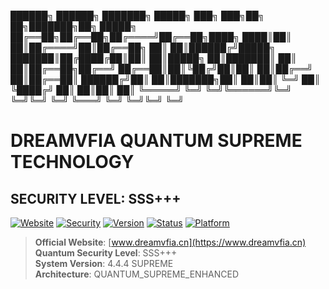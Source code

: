 ██████╗ ██████╗ ███████╗ █████╗ ███╗ ███╗██╗ ██╗███████╗██╗ █████╗
██╔══██╗██╔══██╗██╔════╝██╔══██╗████╗ ████║██║ ██║██╔════╝██║██╔══██╗
██║ ██║██████╔╝█████╗ ███████║██╔████╔██║██║ ██║█████╗ ██║███████║
██║ ██║██╔══██╗██╔══╝ ██╔══██║██║╚██╔╝██║██║ ██║██╔══╝ ██║██╔══██║
██████╔╝██║ ██║███████╗██║ ██║██║ ╚═╝ ██║ ╚████╔╝ ██║ ██║██║ ██║
╚═════╝ ╚═╝ ╚═╝╚══════╝╚═╝ ╚═╝╚═╝ ╚═╝ ╚═══╝ ╚═╝ ╚═╝╚═╝ ╚═╝

# DREAMVFIA QUANTUM SUPREME TECHNOLOGY
## SECURITY LEVEL: SSS+++

[![Website](https://img.shields.io/badge/Website-DREAMVFIA-blue)](https://www.dreamvfia.cn)
[![Security](https://img.shields.io/badge/Security-SSS%2B%2B%2B-red)]()
[![Version](https://img.shields.io/badge/Version-4.4.4-green)]()
[![Status](https://img.shields.io/badge/Status-Operational-success)]()
[![Platform](https://img.shields.io/badge/Platform-Quantum-blueviolet)]()

> **Official Website**: [www.dreamvfia.cn](https://www.dreamvfia.cn)  
> **Quantum Security Level**: SSS+++  
> **System Version**: 4.4.4 SUPREME  
> **Architecture**: QUANTUM_SUPREME_ENHANCED  
```


